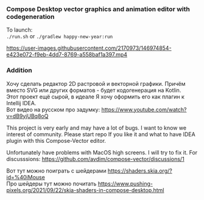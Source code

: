 ### Compose Desktop vector graphics and animation editor with codegeneration
To launch:  
`./run.sh` or `./gradlew happy-new-year:run`  

https://user-images.githubusercontent.com/2170973/146974854-e423e072-f9eb-4dd7-8769-a558baf1a397.mp4

### Addition
Хочу сделать редактор 2D растровой и векторной графики.  Причём вместо SVG или других форматов - будет кодогенерация на Kotlin.  
Этот проект ещё сырой, в идеале Я хочу оформить его как плагин к Intellij IDEA.  
Вот видео на русском про задумку: https://www.youtube.com/watch?v=dB9yjUBq8oQ  

This project is very early and may have a lot of bugs. 
I want to know we interest of community.
Please start repo If you like it and what to have IDEA plugin with this Compose-Vector editor.


Unfortunately have problems with MacOS high screens. I will try to fix it. 
For discusssions: https://github.com/avdim/compose-vector/discussions/1  

Вот тут можно поиграть с шейдерами https://shaders.skia.org/?id=%40iMouse  
Про шейдеры тут можно почитать https://www.pushing-pixels.org/2021/09/22/skia-shaders-in-compose-desktop.html  
